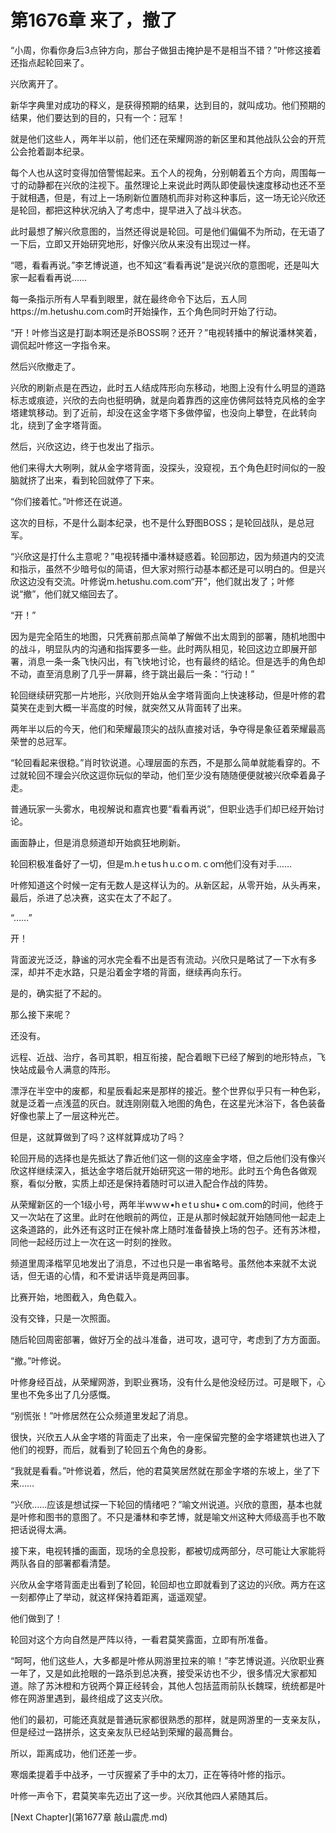 # 第1676章 来了，撤了

“小周，你看你身后3点钟方向，那台子做狙击掩护是不是相当不错？”叶修这接着还指点起轮回来了。

兴欣离开了。

新华字典里对成功的释义，是获得预期的结果，达到目的，就叫成功。他们预期的结果，他们要达到的目的，只有一个：冠军！

就是他们这些人，两年半以前，他们还在荣耀网游的新区里和其他战队公会的开荒公会抢着副本纪录。

每个人也从这时变得加倍警惕起来。五个人的视角，分别朝着五个方向，周围每一寸的动静都在兴欣的注视下。虽然理论上来说此时两队即使最快速度移动也还不至于就相遇，但是，有过上一场刷新位置随机而非对称这种事后，这一场无论兴欣还是轮回，都把这种状况纳入了考虑中，提早进入了战斗状态。

此时最想了解兴欣意图的，当然还得说是轮回。可是他们偏偏不为所动，在无语了一下后，立即又开始研究地形，好像兴欣从来没有出现过一样。

“嗯，看看再说。”李艺博说道，也不知这“看看再说”是说兴欣的意图呢，还是叫大家一起看看再说……

每一条指示所有人早看到眼里，就在最终命令下达后，五人同https://m.hetushu.com.com时开始操作，五个角色同时开始了行动。

“开！叶修当这是打副本啊还是杀BOSS啊？还开？”电视转播中的解说潘林笑着，调侃起叶修这一字指令来。

然后兴欣撤走了。

兴欣的刷新点是在西边，此时五人结成阵形向东移动，地图上没有什么明显的道路标志或痕迹，兴欣的去向也挺明确，就是向着靠西的这座仿佛阿兹特克风格的金字塔建筑移动。到了近前，却没在这金字塔下多做停留，也没向上攀登，在此转向北，绕到了金字塔背面。

然后，兴欣这边，终于也发出了指示。

他们来得大大咧咧，就从金字塔背面，没探头，没窥视，五个角色赶时间似的一股脑就挤了出来，看到轮回就停了下来。

“你们接着忙。”叶修还在说道。

这次的目标，不是什么副本纪录，也不是什么野图BOSS；是轮回战队，是总冠军。

“兴欣这是打什么主意呢？”电视转播中潘林疑惑着。轮回那边，因为频道内的交流和指示，虽然不少暗号似的简语，但大家对照行动基本都还是可以明白的。但是兴欣这边没有交流。叶修说m.hetushu.com.com“开”，他们就出发了；叶修说“撤”，他们就又缩回去了。

“开！”

因为是完全陌生的地图，只凭赛前那点简单了解做不出太周到的部署，随机地图中的战斗，明显队内的沟通和指挥要多一些。此时两队相见，轮回这边立即展开部署，消息一条一条飞快闪出，有飞快地讨论，也有最终的结论。但是选手的角色却不动，直至消息刷了几乎一屏幕，终于跳出最后一条：“行动！”

轮回继续研究那一片地形，兴欣则开始从金字塔背面向上快速移动，但是叶修的君莫笑在走到大概一半高度的时候，就突然又从背面转了出来。

两年半以后的今天，他们和荣耀最顶尖的战队直接对话，争夺得是象征着荣耀最高荣誉的总冠军。

“轮回看起来很稳。”肖时钦说道。心理层面的东西，不是那么简单就能看穿的。不过就轮回不理会兴欣这逗你玩似的举动，他们至少没有随随便便就被兴欣牵着鼻子走。

普通玩家一头雾水，电视解说和嘉宾也要“看看再说”，但职业选手们却已经开始讨论。

画面静止，但是消息频道却开始疯狂地刷新。

轮回积极准备好了一切，但是m.hｅtusｈu.cｏm.ｃoｍ他们没有对手……

叶修知道这个时候一定有无数人是这样认为的。从新区起，从零开始，从头再来，最后，杀进了总决赛，这实在太了不起了。

“……”

开！

背面波光泛泛，静谧的河水完全看不出是否有流动。兴欣只是略试了一下水有多深，却并不走水路，只是沿着金字塔的背面，继续再向东行。

是的，确实挺了不起的。

那么接下来呢？

还没有。

远程、近战、治疗，各司其职，相互衔接，配合着眼下已经了解到的地形特点，飞快站成最令人满意的阵形。

漂浮在半空中的废都，和星辰看起来是那样的接近。整个世界似乎只有一种色彩，就是泛着一点浅蓝的灰白。就连刚刚载入地图的角色，在这星光沐浴下，各色装备好像也蒙上了一层这种光芒。

但是，这就算做到了吗？这样就算成功了吗？

轮回开局的选择也是先抵达了靠近他们这一侧的这座金字塔，但之后他们没有像兴欣这样继续深入，抵达金字塔后就开始研究这一带的地形。此时五个角色各做观察，看似分散，实质上却还是保持着随时可以进入配合作战的阵势。

从荣耀新区的一个1级小号，两年半wｗｗ•hｅtｕshu•ｃom.com的时间，他终于又一次站在了这里。此时在他眼前的两位，正是从那时候起就开始随同他一起走上这条道路的，此外还有这时正在候补席上随时准备替换上场的包子。还有苏沐橙，同他一起经历过上一次在这一时刻的挫败。

频道里周泽楷罕见地发出了消息，不过也只是一串省略号。虽然他本来就不太说话，但无语的心情，和不爱讲话毕竟是两回事。

比赛开始，地图截入，角色载入。

没有交锋，只是一次照面。

随后轮回周密部署，做好万全的战斗准备，进可攻，退可守，考虑到了方方面面。

“撤。”叶修说。

叶修身经百战，从荣耀网游，到职业赛场，没有什么是他没经历过。可是眼下，心里也不免多出了几分感慨。

“别慌张！”叶修居然在公众频道里发起了消息。

很快，兴欣五人从金字塔的背面走了出来，令一座保留完整的金字塔建筑也进入了他们的视野，而后，就看到了轮回五个角色的身影。

“我就是看看。”叶修说着，然后，他的君莫笑居然就在那金字塔的东坡上，坐了下来……

“兴欣……应该是想试探一下轮回的情绪吧？”喻文州说道。兴欣的意图，基本也就是叶修和图书的意图了。不只是潘林和李艺博，就是喻文州这种大师级高手也不敢把话说得太满。

接下来，电视转播的画面，现场的全息投影，都被切成两部分，尽可能让大家能将两队各自的部署都看清楚。

兴欣从金字塔背面走出看到了轮回，轮回却也立即就看到了这边的兴欣。两方在这一刻都停止了举动，就这样保持着距离，遥遥观望。

他们做到了！

轮回对这个方向自然是严阵以待，一看君莫笑露面，立即有所准备。

“呵呵，他们这些人，大多都是叶修从网游里拉来的嘛！”李艺博说道。兴欣职业赛一年了，又是如此抢眼的一路杀到总决赛，接受采访也不少，很多情况大家都知道。除了苏沐橙和方锐两个算正经转会，其他人包括蓝雨前队长魏琛，统统都是叶修在网游里遇到，最终组成了这支兴欣。

他们的最初，可能还真就是普通玩家都很熟悉的那样，就是网游里的一支亲友队，但是经过一路拼杀，这支亲友队已经站到荣耀的最高舞台。

所以，距离成功，他们还差一步。

寒烟柔提着手中战矛，一寸灰握紧了手中的太刀，正在等待叶修的指示。

叶修一声令下，君莫笑率先迈出了这一步。兴欣其他四人紧随其后。



[Next Chapter](第1677章 敲山震虎.md)